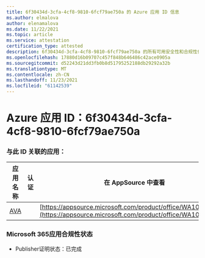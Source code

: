 ```yaml
---
title: 6f30434d-3cfa-4cf8-9810-6fcf79ae750a 的 Azure 应用 ID 信息
ms.author: elmalova
author: elenamalova
ms.date: 11/22/2021
ms.topic: article
ms.service: attestation
certification_type: attested
description: 6f30434d-3cfa-4cf8-9810-6fcf79ae750a 的所有可用安全性和合规性信息。
ms.openlocfilehash: 17880d16b09707c457f848b646486c42ace0905a
ms.sourcegitcommit: d52243d21dd3fb0b8d51795252188db29292a32b
ms.translationtype: MT
ms.contentlocale: zh-CN
ms.lasthandoff: 11/23/2021
ms.locfileid: "61142539"
---
```

# <a name="azure-app-id-6f30434d-3cfa-4cf8-9810-6fcf79ae750a"></a>Azure 应用 ID：6f30434d-3cfa-4cf8-9810-6fcf79ae750a


### <a name="apps-associated-with-this-id"></a>与此 ID 关联的应用：
| **应用名称** | **认证** | **在 AppSource 中查看** |
|--------------|---------------|-----------------------|
| [AVA](https://docs.microsoft.com/microsoft-365-app-certification/forward/WA104381883) |  | [https://appsource.microsoft.com/product/office/WA104381883](https://appsource.microsoft.com/product/office/WA104381883) |

### <a name="microsoft-365-app-compliance-status"></a>Microsoft 365应用合规性状态
- Publisher证明状态：已完成
